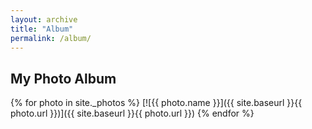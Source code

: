 ```yaml
---
layout: archive
title: "Album"
permalink: /album/
---
```


## My Photo Album

{% for photo in site._photos %}
  [![{{ photo.name }}]({{ site.baseurl }}{{ photo.url }})]({{ site.baseurl }}{{ photo.url }})
{% endfor %}
